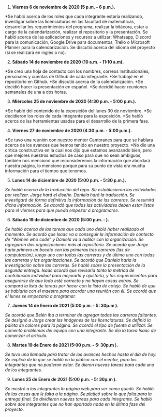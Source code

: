 1. **Viernes 6 de noviembre de 2020 (5 p.m. - 6 p.m.).**

*Se habló acerca de los roles que cada integrante estaría realizando, investigar sobre las licenciaturas en las facultad de matemáticas, desarrollar los requerimientos del programa, realizar la bitácora, estar a cargo de la calendarización, realizar el repositorio y la presentación. Se habló acerca de las aplicaciones y recursos a utilizar: Whatsapp, Discord para la comunicación, Google Drive para documentos, Trello o Microsoft Planner para la calendarización. Se discutió acerca del idioma del proyecto (si se realizará en inglés o no).

2. **Sábado 14 de noviembre de 2020 (10 a.m. - 11:10 a.m).**

*Se creó una hoja de contacto con los nombres, correos institucionales, personales y cuentas de Github de cada integrante.
*Se trabajó en el repositorio en Github.
*Se discutió acerca de la calendarización.
*Se decidió hacer la presentación en español.
*Se decidió hacer reuniones semanales de una a dos horas.

3. **Miércoles 25 de noviembre de 2020 (4:30 p.m. - 5:00 p.m.).**

*Se habló del contenido de la exposición del lunes 30 de noviembre.
*Se decidieron los roles de cada integrante para la exposición.
*Se habló acerca de las herramientas usadas para el desarrollo de la primera fase.

4. **Viernes 27 de noviembre de 2020 (4:30 p.m. - 5:00 p.m.).**

*Se tuvo una reunión con nuestro mentor Cambranes para que se hablara acerca de los avances que hemos tenido en nuestro proyecto.
*No dio una crítica constructiva en la cual nos dijo que estamos avanzando bien, pero que mejores nuestros estudios de caso para que no sean ambiguos, también nos mencionó que reconsideremos la información que abordará nuestra página, lo menciono porque para su punto de vista era mucha información para el tiempo que tenemos.

5. **Lunes 14 de diciembre de 2020 (5:00 p.m. - 5:30 p.m.).**

*Se habló acerca de la traducción del repo.*
*Se establecieron las actividades por realizar.*
   *Jorge hará el diseño.*
   *Daniela hará la traducción.*
   *Se investigará de forma definitiva la información de las carreras.*
   *Se resumirá dicha información.*
*Se acordó que todas las actividades deben estar listas para el viernes para que pueda empezar a programarse.*

6. **Sábado 19 de diciembre de 2020 (5:00 p.m. - ).**

*Se habló acerca de las tareas que cada uno debió haber realizado al momento.*
*Se acordó que Isaac va a conseguir la información de contacto de  “Women who code” y Daniela va a hablar con la organización.*
*Se agregaron dos organizaciones más al repositorio.* 
*Se acordó que Jorge haría primero un boceto con las primeras tres carreras (las de computación), luego uno con todas las carreras y de último uno con todas las carreras y las organizaciones.*
*Se acordó que Daniela haría la investigación sobre las carreras.*
*Se habló sobre la presentación de la segunda entrega.*
*Isaac acordó que revisaría tanto la métrica de contribución individual para mejorarla y ajustarla, y los requerimientos para asegurarse de que todo esté correcto y no hayan  cosas extras.*
*Se comparó la lista de tareas por hacer con la lista de cotejo.*
*Se habló de que se hablaría con el maestro para acordar una reunión con él.*
*Se acordó que el lunes se empezaría a programar.*

7. **Jueves 14 de Enero de 2021 (5:00 p.m. - 5: 30p.m ).**

*Se acordó que Belén iba  a terminar de agregar todas las carreras faltantes.*
*Se designó a Jorge crear las imágenes de las licenciaturas.*
*Se definió la paleta de colores para la página.*
*Se acordó el tipo de fuente a utilizar.*
*Se comentó problemas del equipo con una integrante.*
*Se dio la tarea Isaac de comenzar el artículo.*

8. **Martes 19 de Enero de 2021 (5:00 p.m. - 5: 30p.m ).**

*Se tuvo una llamada para tratar de los avances hechos hasta el día de hoy.*
*Se explicó de lo que se habló en la plática con el mentor, para los integrantes que no pudieron estar.*
*Se dieron nuevas tareas para cada uno de los integrantes.* 

9. **Lunes 25 de Enero de 2021 (5:00 p.m. - 5: 30p.m ).**

*Se mostró a los integrantes la página web para ver como quedó.*
*Se habló de las cosas que le falta a la página.*
*Se platicó sobre lo que falta para la entrega final.*
*Se dividieron nuevas tareas para cada integrante.*
*Se habló sobre dos integrantes que no han aportado nada en la última fase del proyecto.*















   
   
   
   
   
